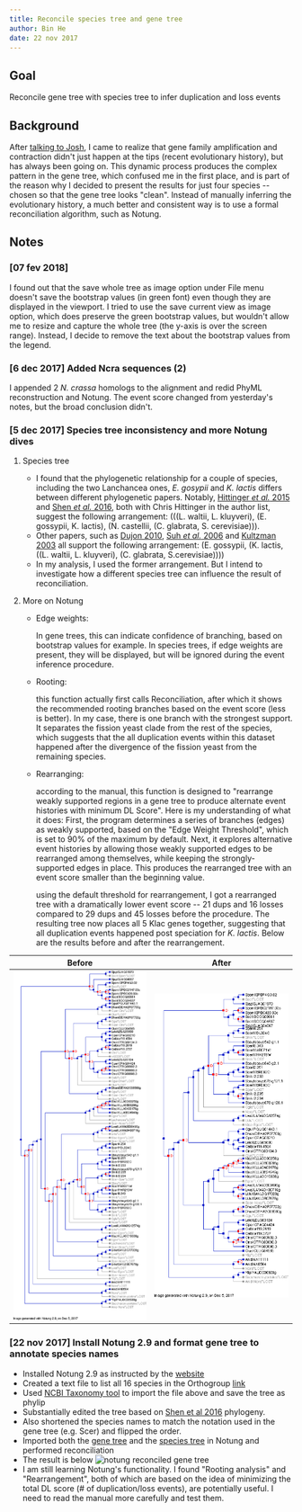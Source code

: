 ```yaml
---
title: Reconcile species tree and gene tree
author: Bin He
date: 22 nov 2017
---
```


## Goal

Reconcile gene tree with species tree to infer duplication and loss events

## Background

After [talking to Josh](/docs/2017-11-18-discuss-with-josh-on-phosphatase-duplication.md), I came to realize that gene family amplification and contraction didn't just happen at the tips (recent evolutionary history), but has always been going on. This dynamic process produces the complex pattern in the gene tree, which confused me in the first place, and is part of the reason why I decided to present the results for just four species -- chosen so that the gene tree looks "clean". Instead of manually inferring the evolutionary history, a much better and consistent way is to use a formal reconciliation algorithm, such as Notung.

## Notes

### [07 fev 2018]

I found out that the save whole tree as image option under File menu doesn't save the bootstrap values (in green font) even though they are displayed in the viewport. I tried to use the save current view as image option, which does preserve the green bootstrap values, but wouldn't allow me to resize and capture the whole tree (the y-axis is over the screen range). Instead, I decide to remove the text about the bootstrap values from the legend.

### [6 dec 2017] Added Ncra sequences (2)

I appended 2 _N. crassa_ homologs to the alignment and redid PhyML reconstruction and Notung. The event score changed from yesterday's notes, but the broad conclusion didn't.

### [5 dec 2017] Species tree inconsistency and more Notung dives

1. Species tree

    - I found that the phylogenetic relationship for a couple of species, including the two Lanchancea ones, _E. gosypii_ and _K. lactis_ differs between different phylogenetic papers. Notably, [Hittinger _et al._ 2015](https://www.ncbi.nlm.nih.gov/pmc/articles/PMC4771062/) and [Shen _et al._ 2016](http://www.g3journal.org/content/6/12/3927), both with Chris Hittinger in the author list, suggest the following arrangement: (((L. waltii, L. kluyveri), (E. gossypii, K. lactis), (N. castellii, (C. glabrata, S. cerevisiae))).
    - Other papers, such as [Dujon 2010](http://www.nature.com/nrg/journal/v11/n7/full/nrg2811.html), [Suh _et al._ 2006](http://www.mycologia.org/content/98/6/1006) and [Kultzman 2003](http://onlinelibrary.wiley.com/doi/10.1016/S1567-1356(03)00175-2/abstract) all support the following arrangement: (E. gossypii, (K. lactis, ((L. waltii, L. kluyveri), (C. glabrata, S.cerevisiae))))
    - In my analysis, I used the former arrangement. But I intend to investigate how a different species tree can influence the result of reconciliation.

1. More on Notung

    - Edge weights:

        In gene trees, this can indicate confidence of branching, based on bootstrap values for example. In species trees, if edge weights are present, they will be displayed, but will be ignored during the event inference procedure.  

    - Rooting: 

        this function actually first calls Reconciliation, after which it shows the recommended rooting branches based on the event score (less is better). In my case, there is one branch with the strongest support. It separates the fission yeast clade from the rest of the species, which suggests that the all duplication events within this dataset happened after the divergence of the fission yeast from the remaining species.

    - Rearranging:

        according to the manual, this function is designed to "rearrange weakly supported regions in a gene tree to produce alternate event histories with minimum DL Score". Here is my understanding of what it does: First, the program determines a series of branches (edges) as weakly supported, based on the "Edge Weight Threshold", which is set to 90% of the maximum by default. Next, it explores alternative event histories by allowing those weakly supported edges to be rearranged among themselves, while keeping the strongly-supported edges in place. This produces the rearranged tree with an event score smaller than the beginning value. 

        using the default threshold for rearrangement, I got a rearranged tree with a dramatically lower event score -- 21 dups and 16 losses compared to 29 dups and 45 losses before the procedure. The resulting tree now places all 5 Klac genes together, suggesting that all duplication events happened post speciation for _K. lactis_. Below are the results before and after the rearrangement.

Before             |  After
:-----------------:|:-------------------------:
![](../output/notung/notung_reconciled_20171205.png)  |  ![](../output/notung/notung_reconciled_rearranged_20171205.png)

### [22 nov 2017] Install Notung 2.9 and format gene tree to annotate species names

- Installed Notung 2.9 as instructed by the [website](http://goby.compbio.cs.cmu.edu/Notung/download29.html#)
- Created a text file to list all 16 species in the Orthogroup [link](/data/tree/Orthogroup_species.txt)
- Used [NCBI Taxonomy tool](https://www.ncbi.nlm.nih.gov/Taxonomy/CommonTree/wwwcmt.cgi) to import the file above and save the tree as phylip
- Substantially edited the tree based on [Shen et al 2016](http://www.g3journal.org/content/6/12/3927) phylogeny.
- Also shortened the species names to match the notation used in the gene tree (e.g. Scer) and flipped the order.
- Imported both the [gene tree](/output/notung/pho5_ascomycetes_tree_20171115.txt) and the [species tree](/output/notung/species_tree_reordered_20171122.phy) in Notung and performed reconciliation
- The result is below
    ![notung reconciled gene tree](/output/notung/notung_reconciled_20171122.phy.ntg)
- I am still learning Notung's functionality. I found "Rooting analysis" and "Rearrangement", both of which are based on the idea of minimizing the total DL score (# of duplication/loss events), are potentially useful. I need to read the manual more carefully and test them.


